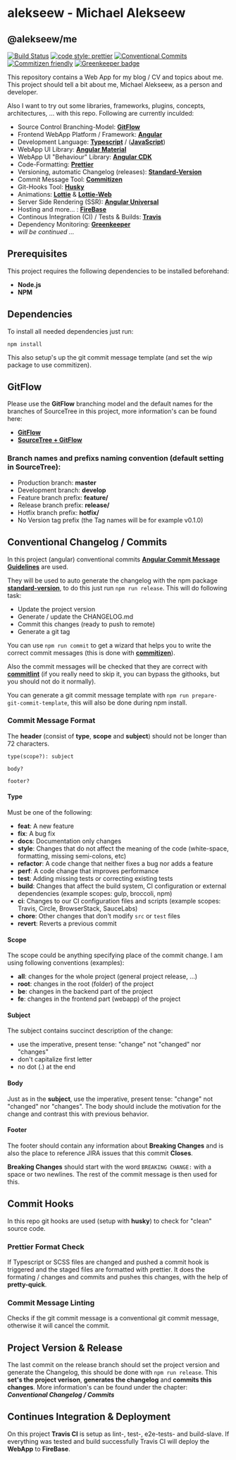 # alekseew - Michael Alekseew
## @alekseew/me

[![Build Status](https://travis-ci.org/Mischa1610/alekseew.svg?branch=master)](https://travis-ci.org/Mischa1610/alekseew)
[![code style: prettier](https://img.shields.io/badge/code_style-prettier-ff69b4.svg?style=flat-square)](https://github.com/prettier/prettier)
[![Conventional Commits](https://img.shields.io/badge/Conventional%20Commits-1.0.0-yellow.svg)](https://conventionalcommits.org)
[![Commitizen friendly](https://img.shields.io/badge/commitizen-friendly-brightgreen.svg)](http://commitizen.github.io/cz-cli)
[![Greenkeeper badge](https://badges.greenkeeper.io/Mischa1610/alekseew.svg)](https://greenkeeper.io)

This repository contains a Web App for my blog / CV and topics about me.
This project should tell a bit about me, Michael Alekseew, as a person and developer.

Also I want to try out some libraries, frameworks, plugins, concepts, architectures, ... with this repo.
Following are currently inculded:

- Source Control Branching-Model: [**GitFlow**](http://nvie.com/posts/a-successful-git-branching-model)
- Frontend WebApp Platform / Framework: [**Angular**](https://angular.io)
- Development Language: [**Typescript**](https://www.typescriptlang.org) / ([**JavaScript**](https://www.javascript.com))
- WebApp UI Library: [**Angular Material**](https://material.angular.io)
- WebApp UI "Behaviour" Library: [**Angular CDK**](https://material.angular.io/cdk)
- Code-Formatting: [**Prettier**](https://prettier.io)
- Versioning, automatic Changelog (releases): [**Standard-Version**](https://github.com/conventional-changelog/standard-version)
- Commit Message Tool: [**Commitizen**](http://commitizen.github.io/cz-cli)
- Git-Hooks Tool: [**Husky**](https://github.com/typicode/husky)
- Animations: [**Lottie**](https://airbnb.design/lottie) & [**Lottie-Web**](https://github.com/airbnb/lottie-web)
- Server Side Rendering (SSR): [**Angular Universal**](https://universal.angular.io)
- Hosting and more... : [**FireBase**](https://firebase.google.com)
- Continous Integration (CI) / Tests & Builds: [**Travis**](https://travis-ci.org)
- Dependency Monitoring: [**Greenkeeper**](https://greenkeeper.io)
- _will be continued ..._


## Prerequisites

This project requires the following dependencies to be installed beforehand:
* **Node.js**
* **NPM**


## Dependencies

To install all needed dependencies just run:
```shell
npm install
```
This also setup's up the git commit message template (and set the wip package to use commitizen).


## GitFlow

Please use the **GitFlow** branching model and the default names for the branches of SourceTree in this project, more information's can be found here:

* [**GitFlow**](http://nvie.com/posts/a-successful-git-branching-model/)
* [**SourceTree + GitFlow**](https://blog.sourcetreeapp.com/2012/08/01/smart-branching-with-sourcetree-and-git-flow/)

### Branch names and prefixs naming convention (default setting in SourceTree):

* Production branch: **master**
* Development branch: **develop**
* Feature branch prefix: **feature/**
* Release branch prefix: **release/**
* Hotfix branch prefix: **hotfix/**
* No Version tag prefix (the Tag names will be for example v0.1.0)


## Conventional Changelog / Commits

In this project (angular) conventional commits [**Angular Commit Message Guidelines**](https://github.com/angular/material2/blob/master/CONTRIBUTING.md#-commit-message-guidelines) are used.

They will be used to auto generate the changelog with the npm package [**standard-version**](https://github.com/conventional-changelog/standard-version), to do this just run `npm run release`.
This will do following task:
- Update the project version
- Generate / update the CHANGELOG.md
- Commit this changes (ready to push to remote)
- Generate a git tag

You can use `npm run commit` to get a wizard that helps you to write the correct commit messages (this is done with [**commitizen**](https://github.com/commitizen/cz-cli)).

Also the commit messages will be checked that they are correct with [**commitlint**](https://github.com/marionebl/commitlint) (if you really need to skip it, you can bypass the githooks, but you should not do it normally).

You can generate a git commit message template with `npm run prepare-git-commit-template`, this will also be done during npm install.

### Commit Message Format

The **header** (consist of **type**, **scope** and **subject**) should not be longer than 72 characters.
```
type(scope?): subject

body?

footer?
```

#### Type

Must be one of the following:

* **feat**: A new feature
* **fix**: A bug fix
* **docs**: Documentation only changes
* **style**: Changes that do not affect the meaning of the code (white-space, formatting, missing semi-colons, etc)
* **refactor**: A code change that neither fixes a bug nor adds a feature
* **perf**: A code change that improves performance
* **test**: Adding missing tests or correcting existing tests
* **build**: Changes that affect the build system, CI configuration or external dependencies (example scopes: gulp, broccoli, npm)
* **ci**: Changes to our CI configuration files and scripts (example scopes: Travis, Circle, BrowserStack, SauceLabs)
* **chore**: Other changes that don't modify `src` or `test` files
* **revert**: Reverts a previous commit

#### Scope

The scope could be anything specifying place of the commit change. I am using following conventions (examples):

- **all**: changes for the whole project (general project release, ...)
- **root**: changes in the root (folder) of the project
- **be**: changes in the backend part of the project
- **fe**: changes in the frontend part (webapp) of the project

#### Subject

The subject contains succinct description of the change:

* use the imperative, present tense: "change" not "changed" nor "changes"
* don't capitalize first letter
* no dot (.) at the end

#### Body

Just as in the **subject**, use the imperative, present tense: "change" not "changed" nor "changes".
The body should include the motivation for the change and contrast this with previous behavior.

#### Footer

The footer should contain any information about **Breaking Changes** and is also the place to reference JIRA issues that this commit **Closes**.

**Breaking Changes** should start with the word `BREAKING CHANGE:` with a space or two newlines.
The rest of the commit message is then used for this.


## Commit Hooks

In this repo git hooks are used (setup with **husky**) to check for "clean" source code.

### Prettier Format Check

If Typescript or SCSS files are changed and pushed a commit hook is triggered and the staged files are formatted with prettier.
It does the formating / changes and commits and pushes this changes, with the help of **pretty-quick**.

### Commit Message Linting

Checks if the git commit message is a conventional git commit message, otherwise it will cancel the commit.


## Project Version & Release

The last commit on the release branch should set the project version and generate the Changelog, this should be done with `npm run release`.
This **set's the project verison**, **generates the changelog** and **commits this changes**.
More information's can be found under the chapter: **_Conventional Changelog / Commits_**

## Continues Integration & Deployment

On this project **Travis CI** is setup as lint-, test-, e2e-tests- and build-slave.
If everything was tested and build successfully Travis CI will deploy the **WebApp** to **FireBase**.

